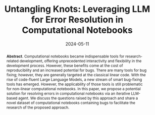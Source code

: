 ---
title: "Untangling Knots: Leveraging LLM for Error Resolution in Computational Notebooks"
authors: '<i>Konstantin Grotov, Sergey Titov, Yaroslav Zharov, and Timofey Bryksin</i>'
status: "published"
collection: publications
permalink: /publications/2024-05-11
date: 2024-05-11
venue: "the proceedings of <b>HNI'24</b>"
level: 'Workshop'
pdf: 'https://arxiv.org/abs/2405.01559'
counter_id: 'C53'
data: 'https://huggingface.co/datasets/JetBrains-Research/jupyter-errors-dataset'
abstract: '<p><b>Abstract</b>. Computational notebooks became indispensable tools for research-related development, offering unprecedented interactivity and flexibility in the development process. However, these benefits come at the cost of reproducibility and an increased potential for bugs. There are many tools for bug fixing; however, they are generally targeted at the classical linear code. With the rise of code-fluent Large Language Models, a new stream of smart bug-fixing tools has emerged. However, the applicability of those tools is still problematic for non-linear computational notebooks. In this paper, we propose a potential solution for resolving errors in computational notebooks via an iterative LLM-based agent. We discuss the questions raised by this approach and share a novel dataset of computational notebooks containing bugs to facilitate the research of the proposed approach.</p>'
---